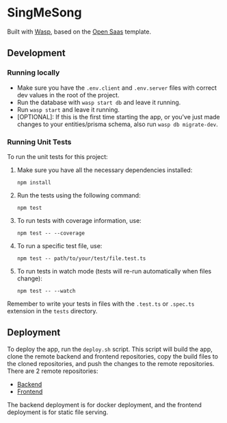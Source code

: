 # SingMeSong

Built with [Wasp](https://wasp-lang.dev), based on the [Open Saas](https://opensaas.sh) template.

## Development

### Running locally

- Make sure you have the `.env.client` and `.env.server` files with correct dev values in the root of the project.
- Run the database with `wasp start db` and leave it running.
- Run `wasp start` and leave it running.
- [OPTIONAL]: If this is the first time starting the app, or you've just made changes to your entities/prisma schema, also run `wasp db migrate-dev`.

### Running Unit Tests

To run the unit tests for this project:

1. Make sure you have all the necessary dependencies installed:

   ```
   npm install
   ```

2. Run the tests using the following command:

   ```
   npm test
   ```

3. To run tests with coverage information, use:

   ```
   npm test -- --coverage
   ```

4. To run a specific test file, use:

   ```
   npm test -- path/to/your/test/file.test.ts
   ```

5. To run tests in watch mode (tests will re-run automatically when files change):
   ```
   npm test -- --watch
   ```

Remember to write your tests in files with the `.test.ts` or `.spec.ts` extension in the `tests` directory.

## Deployment

To deploy the app, run the `deploy.sh` script. This script will build the app, clone the remote backend and frontend repositories, copy the build files to the cloned repositories, and push the changes to the remote repositories.
There are 2 remote repositories:

- [Backend](https://github.com/sontl/SingMeSong-build)
- [Frontend](https://github.com/sontl/SingMeSong-frontend-prod)

The backend deployment is for docker deployment, and the frontend deployment is for static file serving.

